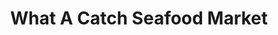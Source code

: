 ---
title: "What A Catch Seafood Market"
url: /christchurch/what-a-catch-seafood-market/
shop: seafood
---